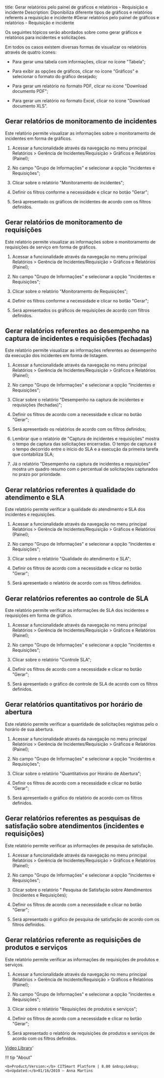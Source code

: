 title: Gerar relatórios pelo painel de gráficos e relatórios - Requisição e incidente
Description: Diponibiliza diferente tipos de gráficos e relatórios referents a requisição e incidente
#Gerar relatórios pelo painel de gráficos e relatórios - Requisição e incidente

Os seguintes tópicos serão abordados sobre como gerar gráficos e relatórios para
incidentes e solicitações.

Em todos os casos existem diversas formas de visualizar os relatórios através de
quatro ícones:

   - Para gerar uma tabela com informações, clicar no ícone "Tabela";

   - Para exibir as opções de gráficos, clicar no ícone "Gráficos" e selecionar o
     formato do gráfico desejado;

   - Para gerar um relatório no formato PDF, clicar no ícone "Download documento
     PDF";

   - Para gerar um relatório no formato Excel, clicar no ícone "Download documento
     XLS".

Gerar relatórios de monitoramento de incidentes
---------------------------------------------------

Este relatório permite visualizar as informações sobre o monitoramento de
incidentes em forma de gráficos.

1.  Acessar a funcionalidade através da navegação no menu principal Relatórios
    \> Gerência de Incidentes/Requisição \> Gráficos e Relatórios (Painel);

2.  No campo "Grupo de Informações" e selecionar a opção "Incidentes e
    Requisições";

3.  Clicar sobre o relatório "Monitoramento de incidentes";

4.  Definir os filtros conforme a necessidade e clicar no botão "Gerar";

5.  Será apresentado os gráficos de incidentes de acordo com os filtros
    definidos.

Gerar relatórios de monitoramento de requisições
----------------------------------------------------

Este relatório permite visualizar as informações sobre o monitoramento de
requisições de serviço em forma de gráficos.

1.  Acessar a funcionalidade através da navegação no menu principal Relatórios
    \> Gerência de Incidentes/Requisição \> Gráficos e Relatórios (Painel);

2.  No campo "Grupo de Informações" e selecionar a opção "Incidentes e
    Requisições";

3.  Clicar sobre o relatório "Monitoramento de Requisições";

4.  Definir os filtros conforme a necessidade e clicar no botão "Gerar";

5.  Será apresentados os gráficos de requisições de acordo com filtros
    definidos.

Gerar relatórios referentes ao desempenho na captura de incidentes e requisições (fechadas)
-----------------------------------------------------------------------------------------------

Este relatório permite visualizar as informações referentes ao desempenho da
execução dos incidentes em forma de listagem.

1.  Acessar a funcionalidade através da navegação no menu principal Relatórios
    \> Gerência de Incidentes/Requisição \> Gráficos e Relatórios (Painel);

2.  No campo "Grupo de Informações" e selecionar a opção "Incidentes e
    Requisições";

3.  Clicar sobre o relatório "Desempenho na captura de incidentes e requisições
    (fechadas)";

4.  Definir os filtros de acordo com a necessidade e clicar no botão "Gerar";

5.  Será apresentado os relatórios de acordo com os filtros definidos;

6.  Lembrar que o relatório de "Captura de incidentes e requisições" mostra o
    tempo de captura das solicitações encerradas. O tempo de captura é o tempo
    decorrido entre o início do SLA e a execução da primeira tarefa que
    contabiliza SLA;

7.  Já o relatório "Desempenho na captura de incidentes e requisições" mostra um
    quadro resumo com o percentual de solicitações capturados no prazo por
    prioridade.

Gerar relatórios referentes à qualidade do atendimento e SLA
----------------------------------------------------------------

Este relatório permite verificar a qualidade do atendimento e SLA dos incidentes
e requisições.

1.  Acessar a funcionalidade através da navegação no menu principal Relatórios
    \> Gerência de Incidentes/Requisição \> Gráficos e Relatórios (Painel);

2.  No campo "Grupo de Informações" e selecionar a opção "Incidentes e
    Requisições";

3.  Clicar sobre o relatório "Qualidade do atendimento e SLA";

4.  Definir os filtros de acordo com a necessidade e clicar no botão "Gerar";

5.  Será apresentado o relatório de acordo com os filtros definidos.

Gerar relatórios referentes ao controle de SLA
--------------------------------------------------

Este relatório permite verificar as informações de SLA dos incidentes e
requisições em forma de gráfico.

1.  Acessar a funcionalidade através da navegação no menu principal Relatórios
    \> Gerência de Incidentes/Requisição \> Gráficos e Relatórios (Painel);

2.  No campo "Grupo de Informações" e selecionar a opção "Incidentes e
    Requisições";

3.  Clicar sobre o relatório "Controle SLA";

4.  Definir os filtros de acordo com a necessidade e clicar no botão "Gerar";

5.  Será apresentado o gráfico de controle de SLA de acordo com os filtros
    definidos.

Gerar relatórios quantitativos por horário de abertura
----------------------------------------------------------

Este relatório permite verificar a quantidade de solicitações registras pelo o
horário de sua abertura.

1.  Acessar a funcionalidade através da navegação no menu principal Relatórios
    \> Gerência de Incidentes/Requisição \> Gráficos e Relatórios (Painel);

2.  No campo "Grupo de Informações" e selecionar a opção "Incidentes e
    Requisições";

3.  Clicar sobre o relatório "Quantitativos por Horário de Abertura";

4.  Definir os filtros de acordo com a necessidade e clicar no botão "Gerar";

5.  Será apresentado o gráfico do relatório de acordo com os filtros definidos.

Gerar relatórios referentes as pesquisas de satisfação sobre atendimentos (incidentes e requisições)
--------------------------------------------------------------------------------------------------------

Este relatório permite verificar as informações de pesquisa de satisfação.

1.  Acessar a funcionalidade através da navegação no menu principal Relatórios
    \> Gerência de Incidentes/Requisição \> Gráficos e Relatórios (Painel);

2.  No campo "Grupo de Informações" e selecionar a opção "Incidentes e
    Requisições";

3.  Clicar sobre o relatório " Pesquisa de Satisfação sobre Atendimentos
    (Incidentes e Requisições);

4.  Definir os filtros de acordo com a necessidade e clicar no botão "Gerar";

5.  Será apresentado o gráfico de pesquisa de satisfação de acordo com os
    filtros definidos.

Gerar relatórios referente as requisições de produtos e serviços
--------------------------------------------------------------------

Este relatório permite verificar as informações de requisições de produtos e
serviços.

1.  Acessar a funcionalidade através da navegação no menu principal Relatórios
    \> Gerência de Incidente/Requisição \> Gráficos e Relatórios (Painel);

2.  No campo "Grupo de Informações" e selecionar a opção "Incidentes e
    Requisições";

3.  Clicar sobre o relatório "Requisições de produtos e serviços";

4.  Definir os filtros de acordo com a necessidade e clicar no botão "Gerar";

5.  Será apresentado o relatório de requisições de produtos e serviços de acordo
    com os filtros definidos.


<i class='fa fa-youtube-play  fa-2x' style='color:#97ce17;vertical-align: middle;'> </i> [Video Library](https://www.youtube.com/playlist?list=PLB5qK2uzf2RN9wA1DbVHEot2QD2gW8_jq)'

!!! tip "About"

    <b>Product/Version:</b> CITSmart Platform | 8.00 &nbsp;&nbsp;
    <b>Updated:</b>01/16/2019 – Anna Martins

